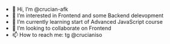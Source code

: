 - 👋 Hi, I’m @crucian-afk
- 👀 I’m interested in Frontend and some Backend delevopment
- 🌱 I’m currently learning start of Advanced JavaScript course
- 💞️ I’m looking to collaborate on Frontend
- 📫 How to reach me: tg @crucianiso

<!---
crucian-afk/crucian-afk is a ✨ special ✨ repository because its necessary according to instructions
--->
